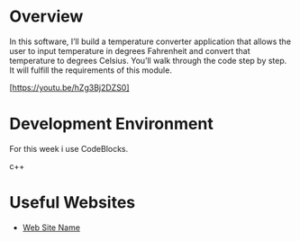 # Overview

In this software, I’ll build a temperature converter application that allows the user
to input temperature in degrees Fahrenheit and convert that temperature to degrees Celsius.
You’ll walk through the code step by step. It will fulfill the requirements of this module.


[https://youtu.be/hZg3Bj2DZS0]

# Development Environment

For this week i use CodeBlocks.

c++

# Useful Websites


* [Web Site Name](https://www.w3schools.com/cpp/default.asp)
